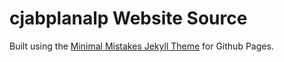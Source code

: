 # cjabplanalp Website Source

Built using the [Minimal Mistakes Jekyll Theme](https://github.com/mmistakes/mm-github-pages-starter) for Github Pages.

